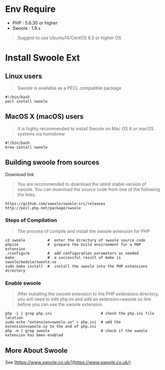 # Env Require
- PHP : 5.6.30 or higher
- Swoole : 1.9.x

> Suggest to use Ubuntu14/CentOS 6.5 or higher OS

# Install Swoole Ext
## Linux users
> Swoole is available as a PECL compatible package

```
#!/bin/bash
pecl install swoole
```

## MacOS X (macOS) users

> It is highly recommended to install Swoole on Mac OS X or macOS systems via homebrew

```
#!/bin/bash
brew install swoole
```

## Building swoole from sources
Download link

> You are recommended to download the latest stable version of swoole. You can download the source code from one of the following the links.

    https://github.com/swoole/swoole-src/releases
    http://pecl.php.net/package/swoole

### Steps of Compilation

> The process of compile and install the swoole extension for PHP

```
cd swoole          #  enter the directory of swoole source code   
phpize             #  prepare the build environment for a PHP extension
./configure        #  add configuration paramaters as needed
make               #  a successful result of make is swoole/module/swoole.so
sudo make install  #  install the swoole into the PHP extensions directory
```

### Enable swoole

> After installing the swoole extension to the PHP extensions directory, you will need to edit php.ini and add an extension=swoole.so line before you can use the swoole extension.

```
php -i | grep php.ini                      # check the php.ini file location
sudo echo "extension=swoole.so" > php.ini  # add the extension=swoole.so to the end of php.ini
php -m | grep swoole                       # check if the swoole extension has been enabled
```

## More About Swoole
See [https://www.swoole.co.uk/](https://www.swoole.co.uk/)


